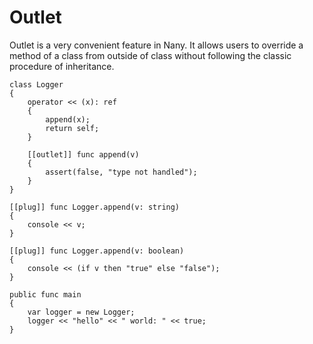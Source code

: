 Outlet
======
Outlet is a very convenient feature in Nany. 
It allows users to override a method of a class from outside of class 
without following the classic procedure of inheritance.

```
class Logger
{
    operator << (x): ref
    {
        append(x);
        return self;
    }

    [[outlet]] func append(v)
    {
        assert(false, "type not handled");
    }
}

[[plug]] func Logger.append(v: string)
{
    console << v;
}

[[plug]] func Logger.append(v: boolean)
{
    console << (if v then "true" else "false");
}

public func main
{
    var logger = new Logger;
    logger << "hello" << " world: " << true;
}


```